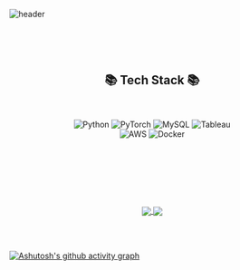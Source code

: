 ![header](https://capsule-render.vercel.app/api?color=49b675&text=Hyoenjin's%20GitHub&fontColor=333833&stroke=ffffff&type=shark&height=200&&fontAlignY=70)

<br><br><br>
<h2 align="center"> 📚 Tech Stack 📚 </h2>
<br>
<p align="center">
  <img alt="Python" src="https://img.shields.io/badge/Python-3776AB?style=for-the-badge&logo=Python&logoColor=ffffff">
  <img alt="PyTorch" src="https://img.shields.io/badge/PyTorch-EE4C2C?style=for-the-badge&logo=PyTorch&logoColor=ffffff">
  <img alt="MySQL" src="https://img.shields.io/badge/MySQL-2E51A2?style=for-the-badge&logo=MySQL&logoColor=ffffff">
  <img alt="Tableau" src="https://img.shields.io/badge/Tableau-E97627?style=for-the-badge&logo=Tableau&logoColor=ffffff">
  <br>
  <img alt="AWS" src="https://img.shields.io/badge/Amazon AWS-f7f7f7?style=for-the-badge&logo=Amazon AWS&logoColor=f89400">
  <img alt="Docker" src="https://img.shields.io/badge/Docker-2496ED?style=for-the-badge&logo=Docker&logoColor=ffffff">
  </p>
  
  <br>
 
  <br><br>
  
  #
  
<p align="center">
    <a href="https://github.com/Hyeonjin-ee">
      <img align="center" src="https://github-readme-stats.vercel.app/api?username=Hyeonjin-ee&show_icons=true&theme=gotham"/>
     </a>
  <a href="https://github.com/Hyeonjin-ee">
   <img align="center" src="https://github-readme-stats.vercel.app/api/top-langs/?username=Hyeonjin-ee&layout=compact&theme=gotham"/>
  </a>
</p>
  
  <br><br>
  
  [![Ashutosh's github activity graph](https://activity-graph.herokuapp.com/graph?username=Hyeonjin-ee&bg_color=333833&color=6cd997&line=6cd997&point=228749&area=true&hide_border=true)](https://github.com/ashutosh00710/github-readme-activity-graph)
  
